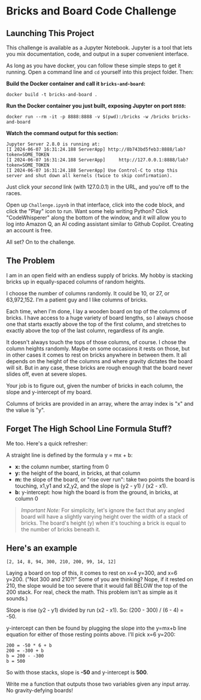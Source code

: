 # Bricks and Board Code Challenge

## Launching This Project

This challenge is available as a Jupyter Notebook. Jupyter is a tool that lets you mix documentation, code, and output in a super convenient interface.

As long as you have docker, you can follow these simple steps to get it running. Open a command line and `cd` yourself into this project folder. Then:

**Build the Docker container and call it `bricks-and-board`:**

`docker build -t bricks-and-board .`

**Run the Docker container you just built, exposing Jupyter on port `8888`:**

`docker run --rm -it -p 8888:8888 -v $(pwd):/bricks -w /bricks bricks-and-board`

**Watch the command output for this section:**

```plaintext
Jupyter Server 2.8.0 is running at:
[I 2024-06-07 16:31:24.188 ServerApp] http://8b743bd5feb3:8888/lab?token=SOME_TOKEN
[I 2024-06-07 16:31:24.188 ServerApp]     http://127.0.0.1:8888/lab?token=SOME_TOKEN
[I 2024-06-07 16:31:24.188 ServerApp] Use Control-C to stop this server and shut down all kernels (twice to skip confirmation).
```

Just click your _second_ link (with 127.0.0.1) in the URL, and you're off to the races.

Open up `Challenge.ipynb` in that interface, click into the code block, and click the "Play" icon to run. Want some
help writing Python? Click "CodeWhisperer" along the bottom of the window, and it will allow you to log into Amazon Q,
an AI coding assistant similar to Github Copilot. Creating an account is free.

All set? On to the challenge.

## The Problem

I am in an open field with an endless supply of bricks. My hobby is stacking bricks up in equally-spaced columns of random heights.

I choose the number of columns randomly. It could be 10, or 27, or 63,972,152. I'm a patient guy and I like columns of bricks.

Each time, when I'm done, I lay a wooden board on top of the columns of bricks. I have access to a huge variety of board lengths, so I always choose one that starts exactly above the top of the first column, and stretches to exactly above the top of the last column, regardless of its angle.

It doesn't always touch the tops of those columns, of course. I chose the column heights randomly. Maybe on some occasions it rests on those, but in other cases it comes to rest on bricks anywhere in between them. It all depends on the height of the columns and where gravity dictates the board will sit. But in any case, these bricks are rough enough that the board never slides off, even at severe slopes.

Your job is to figure out, given the number of bricks in each column, the slope and y-intercept of my board.

Columns of bricks are provided in an array, where the array index is "x" and the value is "y".

## Forget The High School Line Formula Stuff?

Me too. Here's a quick refresher:

A straight line is defined by the formula y = mx + b:

* **x:** the column number, starting from 0
* **y:** the height of the board, in bricks, at that column
* **m:** the slope of the board, or "rise over run": take two points the board is touching, x1,y1 and x2,y2, and the slope is (y2 - y1) / (x2 - x1).
* **b:** y-intercept: how high the board is from the ground, in bricks, at column 0

> _Important Note:_ For simplicity, let's ignore the fact that any angled board will have a slightly varying height over the width of a stack of bricks. The board's height (y) when it's touching a brick is equal to the number of bricks beneath it.

## Here's an example

`[2, 14, 8, 94, 300, 210, 200, 99, 14, 12]`

Laying a board on top of this, it comes to rest on x=4 y=300, and x=6 y=200. ("Not 300 and 210?!" Some of you are thinking? Nope, if it rested on 210, the slope would be too severe that it would fall BELOW the top of the 200 stack. For real, check the math. This problem isn't as simple as it sounds.)

Slope is rise (y2 - y1) divided by run (x2 - x1). So: (200 - 300) / (6 - 4) = -50.

y-intercept can then be found by plugging the slope into the y=mx+b line equation for either of those resting points above. I'll pick x=6 y=200:

```
200 = -50 * 6 + b
200 = -300 + b
b = 200 - -300
b = 500
```

So with those stacks, slope is **-50** and y-intercept is **500**.

Write me a function that outputs those two variables given any input array. No gravity-defying boards!
